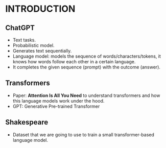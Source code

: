 # INTRODUCTION

## ChatGPT

- Text tasks.
- Probabilistic model.
- Generates text sequentially.
- Language model: models the sequence of words/characters/tokens, it knows how words follow each other in a certain language.
- It completes the given sequence (prompt) with the outcome (answer).

## Transformers

- Paper: **Attention Is All You Need** to understand transformers and how this language models work under the hood.
- GPT: Generative Pre-trained Transformer

## Shakespeare

- Dataset that we are going to use to train a small transformer-based language model.
